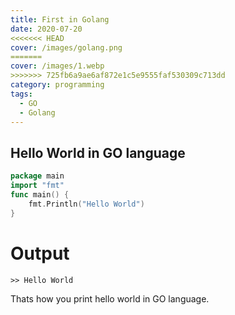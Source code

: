 ```yaml
---
title: First in Golang
date: 2020-07-20
<<<<<<< HEAD
cover: /images/golang.png
=======
cover: /images/1.webp
>>>>>>> 725fb6a9ae6af872e1c5e9555faf530309c713dd
category: programming
tags:
  - GO
  - Golang
---
```


## Hello World in GO language

```go
package main
import "fmt"
func main() {
    fmt.Println("Hello World")
}
```
# Output
```
>> Hello World
```

Thats how you print hello world in GO language.
